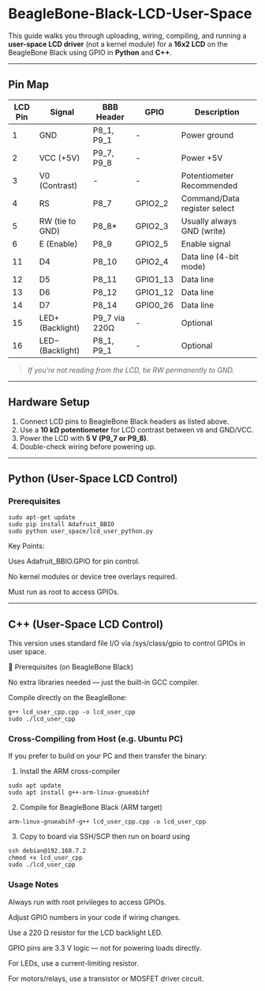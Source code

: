 # BeagleBone-Black-LCD-User-Space

This guide walks you through uploading, wiring, compiling, and running a **user-space LCD driver** (not a kernel module) for a **16x2 LCD** on the BeagleBone Black using GPIO in **Python** and **C++**.

---

## Pin Map

| LCD Pin | Signal | BBB Header | GPIO | Description |
|----------|---------|-------------|--------|--------------|
| 1 | GND | P8_1, P9_1 | - | Power ground |
| 2 | VCC (+5V) | P9_7, P9_8 | - | Power +5V |
| 3 | V0 (Contrast) | - | - | Potentiometer Recommended |
| 4 | RS | P8_7 | GPIO2_2 | Command/Data register select |
| 5 | RW (tie to GND) | P8_8* | GPIO2_3 | Usually always GND (write) |
| 6 | E (Enable) | P8_9 | GPIO2_5 | Enable signal |
| 11 | D4 | P8_10 | GPIO2_4 | Data line (4-bit mode) |
| 12 | D5 | P8_11 | GPIO1_13 | Data line |
| 13 | D6 | P8_12 | GPIO1_12 | Data line |
| 14 | D7 | P8_14 | GPIO0_26 | Data line |
| 15 | LED+ (Backlight) | P9_7 via 220Ω | - | Optional |
| 16 | LED− (Backlight) | P8_1, P9_1 | - | Optional |

> *If you’re not reading from the LCD, tie RW permanently to GND.*

---

## Hardware Setup

1. Connect LCD pins to BeagleBone Black headers as listed above.  
2. Use a **10 kΩ potentiometer** for LCD contrast between `V0` and GND/VCC.  
3. Power the LCD with **5 V (P9_7 or P9_8)**.  
4. Double-check wiring before powering up.

---

## Python (User-Space LCD Control)

### Prerequisites

```
sudo apt-get update
sudo pip install Adafruit_BBIO
sudo python user_space/lcd_user_python.py
```
Key Points:

Uses Adafruit_BBIO.GPIO for pin control.

No kernel modules or device tree overlays required.

Must run as root to access GPIOs.

---

## C++ (User-Space LCD Control)

This version uses standard file I/O via /sys/class/gpio to control GPIOs in user space.

🔧 Prerequisites (on BeagleBone Black)

No extra libraries needed — just the built-in GCC compiler.

Compile directly on the BeagleBone:

```
g++ lcd_user_cpp.cpp -o lcd_user_cpp
sudo ./lcd_user_cpp
```

### Cross-Compiling from Host (e.g. Ubuntu PC)

If you prefer to build on your PC and then transfer the binary:

1. Install the ARM cross-compiler
```
sudo apt update
sudo apt install g++-arm-linux-gnueabihf
```
2. Compile for BeagleBone Black (ARM target)
```
arm-linux-gnueabihf-g++ lcd_user_cpp.cpp -o lcd_user_cpp
```
3. Copy to board via SSH/SCP then run on board using
```
ssh debian@192.168.7.2
chmod +x lcd_user_cpp
sudo ./lcd_user_cpp
```
### Usage Notes

Always run with root privileges to access GPIOs.

Adjust GPIO numbers in your code if wiring changes.

Use a 220 Ω resistor for the LCD backlight LED.

GPIO pins are 3.3 V logic — not for powering loads directly.

For LEDs, use a current-limiting resistor.

For motors/relays, use a transistor or MOSFET driver circuit.
